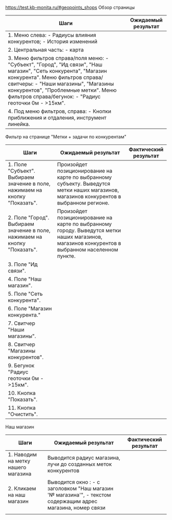 https://test.kb-monita.ru/#geopoints_shops
Обзор страницы

| Шаги                                                                                                                                                                                                                                                                                                                                                                                                                                                                                                                                                                                    | Ожидаемый результат |
| --------------------------------------------------------------------------------------------------------------------------------------------------------------------------------------------------------------------------------------------------------------------------------------------------------------------------------------------------------------------------------------------------------------------------------------------------------------------------------------------------------------------------------------------------------------------------------------- | ------------------- |
| 1. Меню слева:                                                                                                    - Радиусы влияния конкурентов;                                                                       - История изменений                                                                                                                                                                                                                                                                                                                                              |                     |
| 2. Центральная часть:                                                                                         - карта                                                                                                                                                                                                                                                                                                                                                                                                                                                                   |                     |
| 3. Меню фильтров справа/поля меню:                                                             - "Субъект", "Город", "Ид связи", "Наш магазин", "Сеть конкурента", "Магазин конкурента".                                                                                  Меню фильтров справа/свитчеры:                                                                   - "Наши магазины", "Магазины конкурентов", "Проблемные метки".            Меню фильтров справа/бегунок:                                                                      - "Радиус геоточки 0м - >15км". |                     |
| 4. Под меню фильтров, справа:                                                                          - Кнопки приближения и отдаления, инструмент линейка.                                                                                                                                                                                                                                                                                                                                                                                                                            |                     |

Фильтр на странице "Метки + задачи по конкурентам"

| Шаги                                                                        | Ожидаемый результат                                                                                                                              | Фактический результат |
| --------------------------------------------------------------------------- | ------------------------------------------------------------------------------------------------------------------------------------------------ | --------------------- |
| 1. Поле "Субъект". Выбираем значение в поле, нажимаем на кнопку "Показать". | Произойдет позиционирование на карте по выбранному субъекту. Выведутся метки наших магазинов, магазинов конкурентов в выбранном регионе.         |                       |
| 2. Поле "Город". Выбираем значение в поле, нажимаем на кнопку "Показать".   | Произойдет позиционирование на карте по выбранному городу. Выведутся метки наших магазинов, магазинов конкурентов в выбранном населенном пункте. |                       |
| 3. Поле "Ид связи".                                                         |                                                                                                                                                  |                       |
| 4. Поле "Наш магазин".                                                      |                                                                                                                                                  |                       |
| 5. Поле "Сеть конкурента".                                                  |                                                                                                                                                  |                       |
| 6. Поле "Магазин конкурента."                                               |                                                                                                                                                  |                       |
| 7. Свитчер "Наши магазины".                                                 |                                                                                                                                                  |                       |
| 8. Свитчер "Магазины конкурентов".                                          |                                                                                                                                                  |                       |
| 9. Бегунок "Радиус геоточки 0м - >15км".                                    |                                                                                                                                                  |                       |
| 10. Кнопка "Показать".                                                      |                                                                                                                                                  |                       |
| 11. Кнопка "Очистить".                                                      |                                                                                                                                                  |                       |


Наш магазин

| Шаги                                | Ожидаемый результат                                                                                                                                                                     | Фактический результат |
| ----------------------------------- | --------------------------------------------------------------------------------------------------------------------------------------------------------------------------------------- | --------------------- |
| 1. Наводим на метку нашего магазина | Выводится радиус магазина, лучи до созданных меток конкурентов                                                                                                                          |                       |
| 2. Кликаем на наш магазин           | Выводится окно :                                                             - с заголовком "Наш магазин '№ магазина'",                - текстом содержащим адрес магазина, номер связи |                       |
|                                     |                                                                                                                                                                                         |                       |
